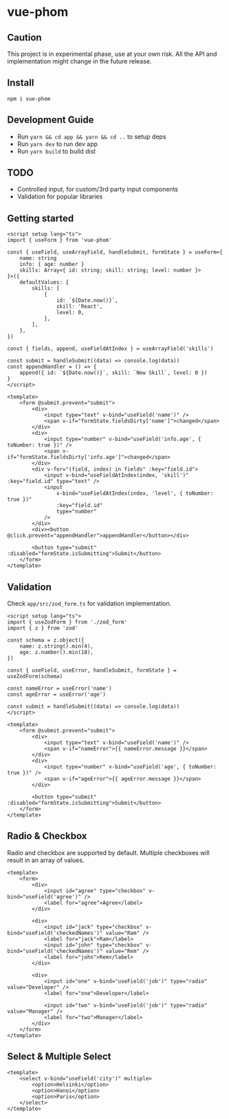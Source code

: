 # vue-phom

## Caution

This project is in experimental phase, use at your own risk. All the API and implementation might change in the future release.

## Install

`npm i vue-phom`

## Development Guide

-   Run `yarn && cd app && yarn && cd ..` to setup deps
-   Run `yarn dev` to run dev app
-   Run `yarn build` to build dist

## TODO

-   Controlled input, for custom/3rd party input components
-   Validation for popular libraries

## Getting started

```vue
<script setup lang="ts">
import { useForm } from 'vue-phom'

const { useField, useArrayField, handleSubmit, formState } = useForm<{
    name: string
    info: { age: number }
    skills: Array<{ id: string; skill: string; level: number }>
}>({
    defaultValues: {
        skills: [
            {
                id: `${Date.now()}`,
                skill: 'React',
                level: 0,
            },
        ],
    },
})

const { fields, append, useFieldAtIndex } = useArrayField('skills')

const submit = handleSubmit((data) => console.log(data))
const appendHandler = () => {
    append({ id: `${Date.now()}`, skill: `New Skill`, level: 0 })
}
</script>

<template>
    <form @submit.prevent="submit">
        <div>
            <input type="text" v-bind="useField('name')" />
            <span v-if="formState.fieldsDirty['name']">changed</span>
        </div>
        <div>
            <input type="number" v-bind="useField('info.age', { toNumber: true })" />
            <span v-if="formState.fieldsDirty['info.age']">changed</span>
        </div>
        <div v-for="(field, index) in fields" :key="field.id">
            <input v-bind="useFieldAtIndex(index, 'skill')" :key="field.id" type="text" />
            <input
                v-bind="useFieldAtIndex(index, 'level', { toNumber: true })"
                :key="field.id"
                type="number"
            />
        </div>
        <div><button @click.prevent="appendHandler">appendHandler</button></div>

        <button type="submit" :disabled="formState.isSubmitting">Submit</button>
    </form>
</template>
```

## Validation

Check `app/src/zod_form.ts` for validation implementation.

```vue
<script setup lang="ts">
import { useZodForm } from './zod_form'
import { z } from 'zod'

const schema = z.object({
    name: z.string().min(4),
    age: z.number().min(18),
})

const { useField, useError, handleSubmit, formState } = useZodForm(schema)

const nameError = useError('name')
const ageError = useError('age')

const submit = handleSubmit((data) => console.log(data))
</script>

<template>
    <form @submit.prevent="submit">
        <div>
            <input type="text" v-bind="useField('name')" />
            <span v-if="nameError">{{ nameError.message }}</span>
        </div>
        <div>
            <input type="number" v-bind="useField('age', { toNumber: true })" />
            <span v-if="ageError">{{ ageError.message }}</span>
        </div>

        <button type="submit" :disabled="formState.isSubmitting">Submit</button>
    </form>
</template>
```

## Radio & Checkbox

Radio and checkbox are supported by default. Multiple checkboxes will result in an array of values.

```vue
<template>
    <form>
        <div>
            <input id="agree" type="checkbox" v-bind="useField('agree')" />
            <label for="agree">Agree</label>
        </div>

        <div>
            <input id="jack" type="checkbox" v-bind="useField('checkedNames')" value="Ram" />
            <label for="jack">Ram</label>
            <input id="john" type="checkbox" v-bind="useField('checkedNames')" value="Rem" />
            <label for="john">Rem</label>
        </div>

        <div>
            <input id="one" v-bind="useField('job')" type="radio" value="Developer" />
            <label for="one">Developer</label>

            <input id="two" v-bind="useField('job')" type="radio" value="Manager" />
            <label for="two">Manager</label>
        </div>
    </form>
</template>
```

## Select & Multiple Select

```vue
<template>
    <select v-bind="useField('city')" multiple>
        <option>Helsinki</option>
        <option>Hanoi</option>
        <option>Paris</option>
    </select>
</template>
```
